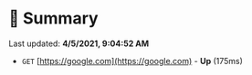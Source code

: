 # 📖 Summary
Last updated: **4/5/2021, 9:04:52 AM**

- `GET` [https://google.com](https://google.com) - **Up** (175ms)
